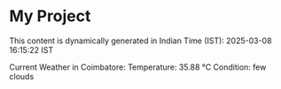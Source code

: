 # My Project

This content is dynamically generated in Indian Time (IST): 2025-03-08 16:15:22 IST


Current Weather in Coimbatore:
Temperature: 35.88 °C
Condition: few clouds
